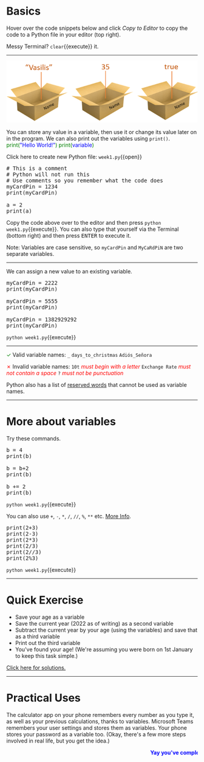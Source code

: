# Basics
Hover over the code snippets below and click *Copy to Editor* to copy the code to a Python file in your editor (top right).

Messy Terminal? `clear`{{execute}} it.
<hr>

![Variables](./assets/variables.png)

You can store any value in a variable, then use it or change its value later on in the program. We can also print out the variables using ```print()```. <span style="color:green">print(</span><span style="color:blue">"Hello World!"</span><span style="color:green">)</span> <span style="color:green">print(</span><span style="color:blue">variable</span><span style="color:green">)</span>

Click here to create new Python file: `week1.py`{{open}}

<pre class="file" data-filename="week1.py" data-target="replace">
# This is a comment
# Python will not run this
# Use comments so you remember what the code does
myCardPin = 1234
print(myCardPin)

a = 2
print(a)
</pre>

Copy the code above over to the editor and then press
`python week1.py`{{execute}}. You can also type that yourself via the Terminal (bottom right) and then press <kbd>ENTER</kbd> to execute it.

Note: Variables are case sensitive, so ```myCardPin``` and ```MyCaRdPiN``` are two separate variables.

<hr>

We can assign a new value to an existing variable.

<pre class="file" data-filename="week1.py" data-target="replace">
myCardPin = 2222
print(myCardPin)

myCardPin = 5555
print(myCardPin)

myCardPin = 1382929292
print(myCardPin)
</pre>

`python week1.py`{{execute}}

<hr>

<span style="color:green">✓</span> Valid variable names: ```_``` ```days_to_christmas``` ```Adiós_Señora```

<span style="color:red">✗</span> Invalid variable names: ```10t``` *<span style="color:red">must begin with a letter</span>* ```Exchange Rate``` *<span style="color:red">must not contain a space</span>* ```?``` *<span style="color:red">must not be punctuation</span>*

Python also has a list of [reserved words](https://www.w3schools.com/python/python_ref_keywords.asp) that cannot be used as variable names.

<hr>

# More about variables
Try these commands.

<pre class="file" data-filename="week1.py" data-target="replace">
b = 4
print(b)

b = b+2
print(b)

b += 2
print(b)
</pre>

`python week1.py`{{execute}}

You can also use ```+```, ```-```, ```*```, ```/```, ```//```, ```%```, ```**``` etc. [More Info](https://www.w3schools.com/python/python_operators.asp).

<pre class="file" data-filename="week1.py" data-target="replace">
print(2+3)
print(2-3)
print(2*3)
print(2/3)
print(2//3)
print(2%3)
</pre>

`python week1.py`{{execute}}

<hr>

# Quick Exercise
- Save your age as a variable
- Save the current year (2022 as of writing) as a second variable
- Subtract the current year by your age (using the variables) and save that as a third variable
- Print out the third variable
- You've found your age! (We're assuming you were born on 1st January to keep this task simple.)

[Click here for solutions.](https://www.youtube.com/watch?v=dQw4w9WgXcQ)

<hr>

# Practical Uses
The calculator app on your phone remembers every number as you type it, as well as your previous calculations, thanks to variables. Microsoft Teams remembers your user settings and stores them as variables. Your phone stores your password as a variable too. (Okay, there's a few more steps involved in real life, but you get the idea.)

<marquee style='color: blue;'><b>Yay you've completed part 1!</b></marquee>
